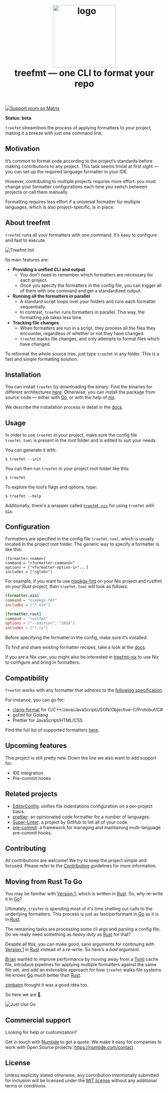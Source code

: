 <h1 align="center">
  <br>
  <img src="docs/public/logo.svg" alt="logo" width="200">
  <br>
  treefmt — one CLI to format your repo
  <br>
  <br>
</h1>

[![Support room on Matrix](https://img.shields.io/matrix/treefmt:numtide.com.svg?label=%23treefmt%3Anumtide.com&logo=matrix&server_fqdn=matrix.numtide.com)](https://matrix.to/#/#treefmt:numtide.com)

**Status: beta**

`treefmt` streamlines the process of applying formatters to your project, making it a breeze with just one command line.

## Motivation

It’s common to format code according to the project’s standards before making contributions to any project. This task
seems trivial at first sight — you can set up the required language formatter in your IDE.

However, contributing to multiple projects requires more effort: you must change your formatter configurations each
time you switch between projects or call them manually.

Formatting requires less effort if a universal formatter for multiple languages, which is also project-specific, is in
place.

## About treefmt

`treefmt` runs all your formatters with one command. It’s easy to configure and fast to execute.

![Treefmt Init](./docs/public/init.gif)

Its main features are:

-   **Providing a unified CLI and output**
    -   You don’t need to remember which formatters are necessary for each project.
    -   Once you specify the formatters in the config file, you can trigger all of them with one command and get a
        standardized output.
-   **Running all the formatters in parallel**
    -   A standard script loops over your folders and runs each formatter sequentially.
    -   In contrast, `treefmt` runs formatters in parallel. This way, the formatting job takes less time.
-   **Tracking file changes**
    -   When formatters are run in a script, they process all the files they encounter, regardless of whether or not
        they have changed.
    -   `treefmt` tracks file changes, and only attempts to format files which have changed.

To reformat the whole source tree, just type `treefmt` in any folder. This is a fast and simple formatting solution.

## Installation

You can install `treefmt` by downloading the binary. Find the binaries for different architectures [here](https://github.com/numtide/treefmt.go/releases).
Otherwise, you can install the package from source code — either with [Go], or with the help of [nix].

We describe the installation process in detail in the [docs].

## Usage

In order to use `treefmt` in your project, make sure the config file `treefmt.toml` is present in the root folder and
is edited to suit your needs.

You can generate it with:

```
$ treefmt --init
```

You can then run `treefmt` in your project root folder like this:

```
$ treefmt
```

To explore the tool’s flags and options, type:

```console
$ treefmt --help
```

Additionally, there's a wrapper called [`treefmt-nix`](https://github.com/numtide/treefmt.go-nix) for using `treefmt` with [`nix`](https://github.com/NixOS/nix).

## Configuration

Formatters are specified in the config file `treefmt.toml`, which is usually located in the project root folder. The
generic way to specify a formatter is like this:

```
[formatter.<name>]
command = "<formatter-command>"
options = ["<formatter-option-1>"...]
includes = ["<glob>"]
```

For example, if you want to use [nixpkgs-fmt] on your Nix project and rustfmt on your Rust project, then
`treefmt.toml` will look as follows:

```toml
[formatter.nix]
command = "nixpkgs-fmt"
includes = ["*.nix"]

[formatter.rust]
command = "rustfmt"
options = ["--edition", "2018"]
includes = ["*.rs"]
```

Before specifying the formatter in the config, make sure it’s installed.

To find and share existing formatter recipes, take a look at the [docs].

If you are a Nix user, you might also be interested in [treefmt-nix](https://github.com/numtide/treefmt.go-nix) to use Nix to configure and bring in
formatters.

## Compatibility

`Treefmt` works with any formatter that adheres to the [following specification](https://github.com/numtide/treefmt.go/blob/main/docs/formatters-spec.md).

For instance, you can go for:

-   [clang-format] for C/C++/Java/JavaScript/JSON/Objective-C/Protobuf/C#
-   gofmt for Golang
-   Prettier for JavaScript/HTML/CSS

Find the full list of supported formatters [here](https://numtide.github.io/treefmt.go/formatters).

## Upcoming features

This project is still pretty new. Down the line we also want to add support for:

-   IDE integration
-   Pre-commit hooks

## Related projects

-   [EditorConfig](https://editorconfig.org/): unifies file indentations configuration on a per-project basis.
-   [prettier](https://prettier.io/): an opinionated code formatter for a number of languages.
-   [Super-Linter](https://github.com/github/super-linter): a project by GitHub to lint all of your code.
-   [pre-commit](https://pre-commit.com/): a framework for managing and maintaining multi-language pre-commit hooks.

## Contributing

All contributions are welcome! We try to keep the project simple and focused. Please refer to the [Contributing](./docs/contributing.md)
guidelines for more information.

## Moving from Rust To Go

You may be familiar with [Version 1], which is written in [Rust]. So, why re-write it in [Go]?

Ultimately, `treefmt` is spending most of it's time shelling out calls to the underlying formatters. This process is
just as fast/performant in [Go] as it is in [Rust].

The remaining tasks are processing some cli args and parsing a config file. Do we really need something as _heavy duty_
as [Rust] for that?

Despite all this, you can make good, sane arguments for continuing with [Version 1] in [Rust] instead of a re-write.
So here's a _bad argument_.

[Brian] wanted to improve performance by moving away from a [Toml] cache file, introduce pipelines for applying multiple
formatters against the same file set, and add an extensible approach for how `treefmt` walks file systems. He knows [Go]
much better than [Rust].

[zimbatm] thought it was a good idea too.

So here we are :shrug:.

![Just Use Go](./docs/public/just-use-go.png)

## Commercial support

Looking for help or customization?

Get in touch with [Numtide](https://numtide.com/) to get a quote. We make it easy for companies to work with Open
Source projects: <https://numtide.com/contact>

## License

Unless explicitly stated otherwise, any contribution intentionally submitted for inclusion will be licensed under the
[MIT license](LICENSE.md) without any additional terms or conditions.

[Brian]: https://github.com/brianmcgee
[zimbatm]: https://github.com/zimbatm
[Version 1]: https://github.com/numtide/treefmt
[Rust]: https://www.rust-lang.org/
[Go]: https://go.dev/
[Toml]: https://toml.io/en/
[docs]: https://numtide.github.io/treefmt.go/
[nix]: https://github.com/NixOS/nix
[nixpkgs-fmt]: https://github.com/nix-community/nixpkgs-fmt
[clang-format]: https://clang.llvm.org/docs/ClangFormat.html
